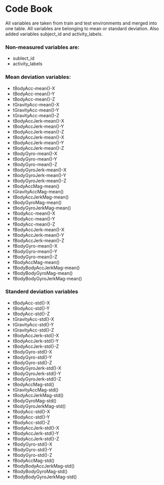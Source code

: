 # Code Book
All variables are taken from train and test environments and merged into one table. 
All variables are belonging to mean or standard deviation.
Also added variables subject_id and activity_labels.
### Non-measured variables are:
* sublect_id
* activity_labels

### Mean deviation variables:
* tBodyAcc-mean()-X
* tBodyAcc-mean()-Y
* tBodyAcc-mean()-Z
* tGravityAcc-mean()-X
* tGravityAcc-mean()-Y
* tGravityAcc-mean()-Z
* tBodyAccJerk-mean()-X
* tBodyAccJerk-mean()-Y
* tBodyAccJerk-mean()-Z
* tBodyAccJerk-mean()-X
* tBodyAccJerk-mean()-Y
* tBodyAccJerk-mean()-Z
* tBodyGyro-mean()-X
* tBodyGyro-mean()-Y
* tBodyGyro-mean()-Z
* tBodyGyroJerk-mean()-X
* tBodyGyroJerk-mean()-Y
* tBodyGyroJerk-mean()-Z
* tBodyAccMag-mean()
* tGravityAccMag-mean()
* tBodyAccJerkMag-mean()
* tBodyGyroMag-mean()
* tBodyGyroJerkMag-mean()
* fBodyAcc-mean()-X
* fBodyAcc-mean()-Y
* fBodyAcc-mean()-Z
* fBodyAccJerk-mean()-X
* fBodyAccJerk-mean()-Y
* fBodyAccJerk-mean()-Z
* fBodyGyro-mean()-X
* fBodyGyro-mean()-Y
* fBodyGyro-mean()-Z
* fBodyAccMag-mean()
* fBodyBodyAccJerkMag-mean()
* fBodyBodyGyroMag-mean()
* fBodyBodyGyroJerkMag-mean()

### Standerd deviation variables
* tBodyAcc-std()-X
* tBodyAcc-std()-Y
* tBodyAcc-std()-Z
* tGravityAcc-std()-X
* tGravityAcc-std()-Y
* tGravityAcc-std()-Z
* tBodyAccJerk-std()-X
* tBodyAccJerk-std()-Y
* tBodyAccJerk-std()-Z
* tBodyGyro-std()-X
* tBodyGyro-std()-Y
* tBodyGyro-std()-Z
* tBodyGyroJerk-std()-X
* tBodyGyroJerk-std()-Y
* tBodyGyroJerk-std()-Z
* tBodyAccMag-std()
* tGravityAccMag-std()
* tBodyAccJerkMag-std()
* tBodyGyroMag-std()
* tBodyGyroJerkMag-std()
* fBodyAcc-std()-X
* fBodyAcc-std()-Y
* fBodyAcc-std()-Z
* fBodyAccJerk-std()-X
* fBodyAccJerk-std()-Y
* fBodyAccJerk-std()-Z
* fBodyGyro-std()-X
* fBodyGyro-std()-Y
* fBodyGyro-std()-Z
* fBodyAccMag-std()
* fBodyBodyAccJerkMag-std()
* fBodyBodyGyroMag-std()
* fBodyBodyGyroJerkMag-std()
